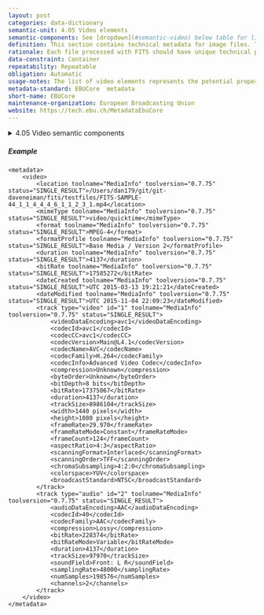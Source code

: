 ```yaml
---
layout: post
categories: data-dictionary
semantic-unit: 4.05 Video elements
semantic-components: See [dropdown](#semantic-video) below table for list of components
definition: This section contains technical metadata for image files. The tools will extract the raw output of the file, and FITS normalizes and consolidates the output into the standard elements.
rationale: Each file processed with FITS should have unique technical properties to support use and rendering.
data-constraint: Container
repeatability: Repeatable
obligation: Automatic
usage-notes: The list of video elements represents the potential properties of a given file. The actual elements depend on what the tools are able to determine for the file.
metadata-standard: EBUCore  metadata
short-name: EBUCore
maintenance-organization: European Broadcasting Union
website: https://tech.ebu.ch/MetadataEbuCore
---
```


<details markdown="1" id="semantic-video">
<summary>4.05 Video semantic components</summary>

4.05.01
: apertureSetting

4.05.02
: bitDepth

4.05.03
: bitRate

4.05.04
: blockSizeMax

4.05.05
: blockSizeMin

4.05.06
: channels

4.05.07
: creatingApplicationName

4.05.08
: dataFormatType

4.05.09
: digitalCameraManufacturer

4.05.10
: digitalCameraModelName

4.05.11
: duration

4.05.12
: exposureTime

4.05.13
: exposureProgram

4.05.14
: fNumber

4.05.15
: focus

4.05.16
: frameRate

4.05.17
: gain

4.05.18
: gpsAltitude

4.05.19
: gpsAltitudeRef

4.05.20
: gpsAreaInformation

4.05.21
: gpsDateStamp

4.05.22
: gpsDestBearing

4.05.23
: gpsDestBearingRef

4.05.24
: gpsDestDistance

4.05.25
: gpsDestDistanceRef

4.05.26
: gpsDestLatitude

4.05.27
: gpsDestLatitudeRef

4.05.28
: gpsDestLongitude

4.05.29
: gpsDestLongitudeRef

4.05.30
: gpsDifferential

4.05.31
: gpsDOP

4.05.32
: gpsImgDirection

4.05.33
: gpsImgDirectionRef

4.05.34
: gpsLatitude

4.05.35
: gpsLatitudeRef

4.05.36
: gpsLongitude

4.05.37
: gpsLongitudeRef

4.05.38
: gpsMapDatum

4.05.39
: gpsMeasureMode

4.05.40
: gpsProcessingMethod

4.05.41
: gpsSatellites

4.05.42
: gpsSpeed

4.05.43
: gpsSpeedRef

4.05.44
: gpsStatus

4.05.45
: gpsTimeStamp

4.05.46
: gpsTrack

4.05.47
: gpsTrackRef

4.05.48
: gpsVersionID

4.05.49
: imageHeight

4.05.50
: imageStabilization

4.05.51
: imageWidth

4.05.52
: sampleRate

4.05.53
: shutterSpeedValue

4.05.54
: videoStreamType

4.05.55
: whiteBalance

4.05.56
: xSamplingFrequency

4.05.57
: ySamplingFrequency

</details>

##### Example

```
<metadata>
    <video>
        <location toolname="MediaInfo" toolversion="0.7.75" status="SINGLE_RESULT">/Users/dan179/git/git-daveneiman/fits/testfiles/FITS-SAMPLE-44_1_1_4_4_4_6_1_1_2_3_1.mp4</location>
        <mimeType toolname="MediaInfo" toolversion="0.7.75" status="SINGLE_RESULT">video/quicktime</mimeType>
        <format toolname="MediaInfo" toolversion="0.7.75" status="SINGLE_RESULT">MPEG-4</format>
        <formatProfile toolname="MediaInfo" toolversion="0.7.75" status="SINGLE_RESULT">Base Media / Version 2</formatProfile>
        <duration toolname="MediaInfo" toolversion="0.7.75" status="SINGLE_RESULT">4137</duration>
        <bitRate toolname="MediaInfo" toolversion="0.7.75" status="SINGLE_RESULT">17585272</bitRate>
        <dateCreated toolname="MediaInfo" toolversion="0.7.75" status="SINGLE_RESULT">UTC 2015-03-13 19:21:21</dateCreated>
        <dateModified toolname="MediaInfo" toolversion="0.7.75" status="SINGLE_RESULT">UTC 2015-11-04 22:09:23</dateModified>
        <track type="video" id="1" toolname="MediaInfo" toolversion="0.7.75" status="SINGLE_RESULT">
            <videoDataEncoding>avc1</videoDataEncoding>
            <codecId>avc1</codecId>
            <codecCC>avc1</codecCC>
            <codecVersion>Main@L4.1</codecVersion>
            <codecName>AVC</codecName>
            <codecFamily>H.264</codecFamily>
            <codecInfo>Advanced Video Codec</codecInfo>
            <compression>Unknown</compression>
            <byteOrder>Unknown</byteOrder>
            <bitDepth>8 bits</bitDepth>
            <bitRate>17375067</bitRate>
            <duration>4137</duration>
            <trackSize>8986104</trackSize>
            <width>1440 pixels</width>
            <height>1080 pixels</height>
            <frameRate>29.970</frameRate>
            <frameRateMode>Constant</frameRateMode>
            <frameCount>124</frameCount>
            <aspectRatio>4:3</aspectRatio>
            <scanningFormat>Interlaced</scanningFormat>
            <scanningOrder>TFF</scanningOrder>
            <chromaSubsampling>4:2:0</chromaSubsampling>
            <colorspace>YUV</colorspace>
            <broadcastStandard>NTSC</broadcastStandard>
        </track>
        <track type="audio" id="2" toolname="MediaInfo" toolversion="0.7.75" status="SINGLE_RESULT">
            <audioDataEncoding>AAC</audioDataEncoding>
            <codecId>40</codecId>
            <codecFamily>AAC</codecFamily>
            <compression>Lossy</compression>
            <bitRate>228374</bitRate>
            <bitRateMode>Variable</bitRateMode>
            <duration>4137</duration>
            <trackSize>97970</trackSize>
            <soundField>Front: L R</soundField>
            <samplingRate>48000</samplingRate>
            <numSamples>198576</numSamples>
            <channels>2</channels>
        </track>
    </video>
</metadata>
```
